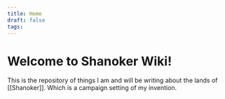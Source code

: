 ```yaml
---
title: Home
draft: false
tags:
---
```

# Welcome to Shanoker Wiki!
This is the repository of things I am and will be writing about the lands of [[Shanoker]]. Which is a campaign setting of my invention.